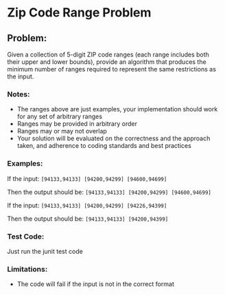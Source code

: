 # Zip Code Range Problem

## Problem:
Given a collection of 5-digit ZIP code ranges (each range includes both their upper and lower bounds), provide an algorithm that produces the minimum number of ranges required to represent the same restrictions as the input.

### Notes:
- The ranges above are just examples, your implementation should work for any set of arbitrary ranges
- Ranges may be provided in arbitrary order
- Ranges may or may not overlap
- Your solution will be evaluated on the correctness and the approach taken, and adherence to coding standards and best practices

### Examples:
If the input: ```[94133,94133] [94200,94299] [94600,94699]```

Then the output should be: ```[94133,94133] [94200,94299] [94600,94699]```

If the input: ```[94133,94133] [94200,94299] [94226,94399]```

Then the output should be: ```[94133,94133] [94200,94399]```

### Test Code:
Just run the junit test code

### Limitations:
* The code will fail if the input is not in the correct format
